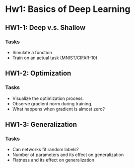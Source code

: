 # Hw1: Basics of Deep Learning
## HW1-1: Deep v.s. Shallow
### Tasks 
* Simulate a function
* Train on an actual task (MNIST/CIFAR-10)

## HW1-2: Optimization
### Tasks 
* Visualize the optimization process.
* Observe gradient norm during training.
* What happens when gradient is almost zero?

## HW1-3: Generalization
### Tasks 
* Can networks fit random labels?
* Number of parameters and its effect on generalization
* Flatness and its effect on generalization
